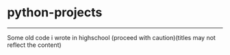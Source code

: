 # python-projects
---
Some old  code i wrote in highschool (proceed with caution)(titles may not reflect the content)
